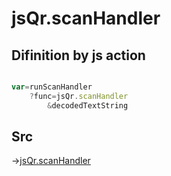 # jsQr.scanHandler

## Difinition by js action

```js.js

var=runScanHandler
	?func=jsQr.scanHandler
		&decodedTextString
```

## Src

->[jsQr.scanHandler](https://github.com/puutaro/CommandClick/blob/master/app/src/main/java/com/puutaro/commandclick/fragment_lib/terminal_fragment/js_interface/qr/JsQr.kt#L99)


